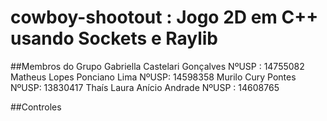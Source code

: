 # cowboy-shootout : Jogo 2D em C++ usando Sockets e Raylib
##Membros do Grupo
Gabriella Castelari Gonçalves NºUSP : 14755082
Matheus Lopes Ponciano Lima NºUSP: 14598358
Murilo Cury Pontes NºUSP: 13830417
Thaís Laura Anício Andrade NºUSP : 14608765

##Controles
